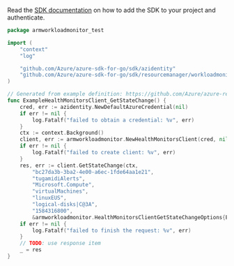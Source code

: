 Read the [SDK documentation](https://github.com/Azure/azure-sdk-for-go/blob/sdk%2Fresourcemanager%2Fworkloadmonitor%2Farmworkloadmonitor%2Fv0.5.0/sdk/resourcemanager/workloadmonitor/armworkloadmonitor/README.md) on how to add the SDK to your project and authenticate.

```go
package armworkloadmonitor_test

import (
	"context"
	"log"

	"github.com/Azure/azure-sdk-for-go/sdk/azidentity"
	"github.com/Azure/azure-sdk-for-go/sdk/resourcemanager/workloadmonitor/armworkloadmonitor"
)

// Generated from example definition: https://github.com/Azure/azure-rest-api-specs/tree/main/specification/workloadmonitor/resource-manager/Microsoft.WorkloadMonitor/preview/2020-01-13-preview/examples/MonitorStateChange_GetDefault.json
func ExampleHealthMonitorsClient_GetStateChange() {
	cred, err := azidentity.NewDefaultAzureCredential(nil)
	if err != nil {
		log.Fatalf("failed to obtain a credential: %v", err)
	}
	ctx := context.Background()
	client, err := armworkloadmonitor.NewHealthMonitorsClient(cred, nil)
	if err != nil {
		log.Fatalf("failed to create client: %v", err)
	}
	res, err := client.GetStateChange(ctx,
		"bc27da3b-3ba2-4e00-a6ec-1fde64aa1e21",
		"tugamidiAlerts",
		"Microsoft.Compute",
		"virtualMachines",
		"linuxEUS",
		"logical-disks|C@3A",
		"1584316800",
		&armworkloadmonitor.HealthMonitorsClientGetStateChangeOptions{Expand: nil})
	if err != nil {
		log.Fatalf("failed to finish the request: %v", err)
	}
	// TODO: use response item
	_ = res
}
```
